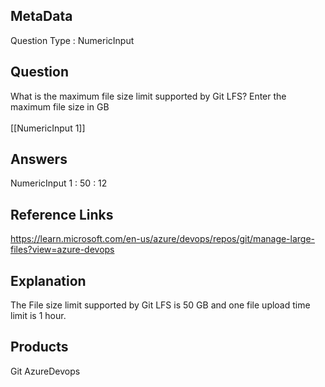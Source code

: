 ## MetaData
Question Type : NumericInput
 
## Question
What is the maximum file size limit supported by Git LFS? Enter the maximum file size in GB<br><br/>[[NumericInput 1]] 
 
## Answers
NumericInput 1 : 50 : 12
 
## Reference Links
https://learn.microsoft.com/en-us/azure/devops/repos/git/manage-large-files?view=azure-devops
 
## Explanation
The File size limit supported by Git LFS is 50 GB and one file upload time limit is 1 hour.

## Products
Git
AzureDevops
 

